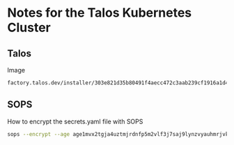 # Notes for the Talos Kubernetes Cluster

## Talos

Image

```bash
factory.talos.dev/installer/303e821d35b80491f4aecc472c3aab239cf1916a1d4e71f283a5cf164f3a0dfd:v1.9.5
```

## SOPS

How to encrypt the secrets.yaml file with SOPS

```bash
sops --encrypt --age age1mvx2tgja4uztmjrdnfp5m2vlf3j7saj9lynzvyauhmrjvkzu2u4s7sf387 --encrypted-regex '^(data|stringData)$' secrets.yaml > secrets.enc.yaml
```
